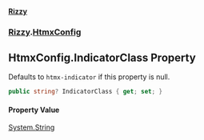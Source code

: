 #### [Rizzy](index 'index')
### [Rizzy](Rizzy 'Rizzy').[HtmxConfig](Rizzy.HtmxConfig 'Rizzy.HtmxConfig')

## HtmxConfig.IndicatorClass Property

Defaults to `htmx-indicator` if this property is null.

```csharp
public string? IndicatorClass { get; set; }
```

#### Property Value
[System.String](https://docs.microsoft.com/en-us/dotnet/api/System.String 'System.String')
